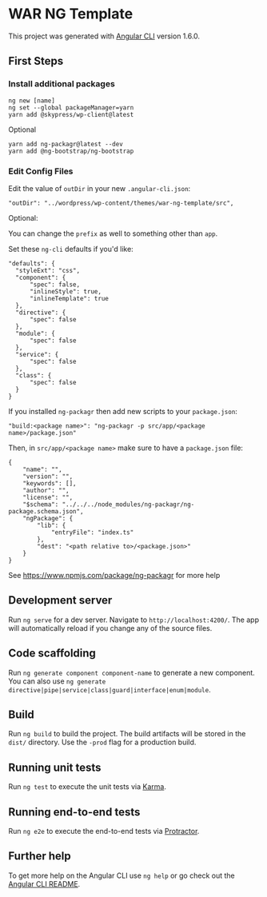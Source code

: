 # WAR NG Template

This project was generated with [Angular CLI](https://github.com/angular/angular-cli) version 1.6.0.

## First Steps

### Install additional packages

```
ng new [name]
ng set --global packageManager=yarn
yarn add @skypress/wp-client@latest
```

Optional

```
yarn add ng-packagr@latest --dev
yarn add @ng-bootstrap/ng-bootstrap
```

### Edit Config Files

Edit the value of `outDir` in your new `.angular-cli.json`:

```
"outDir": "../wordpress/wp-content/themes/war-ng-template/src",
```

Optional:   

You can change the `prefix` as well to something other than `app`.

Set these `ng-cli` defaults if you'd like:

```
"defaults": {
  "styleExt": "css",
  "component": {
	  "spec": false,
	  "inlineStyle": true,
	  "inlineTemplate": true
  },
  "directive": {
	  "spec": false
  },
  "module": {
	  "spec": false
  },
  "service": {
	  "spec": false
  },
  "class": {
	  "spec": false
  }
}
```

If you installed `ng-packagr` then add new scripts to your `package.json`:

```
"build:<package name>": "ng-packagr -p src/app/<package name>/package.json"
```

Then, in `src/app/<package name>` make sure to have a `package.json` file:

```
{
	"name": "",
	"version": "",
	"keywords": [],
	"author": "",
	"license": "",
	"$schema": "../../../node_modules/ng-packagr/ng-package.schema.json",
	"ngPackage": {
		"lib": {
			"entryFile": "index.ts"
		},
		"dest": "<path relative to>/<package.json>"
	}
}
```

See https://www.npmjs.com/package/ng-packagr for more help


## Development server

Run `ng serve` for a dev server. Navigate to `http://localhost:4200/`. The app will automatically reload if you change any of the source files.

## Code scaffolding

Run `ng generate component component-name` to generate a new component. You can also use `ng generate directive|pipe|service|class|guard|interface|enum|module`.

## Build

Run `ng build` to build the project. The build artifacts will be stored in the `dist/` directory. Use the `-prod` flag for a production build.

## Running unit tests

Run `ng test` to execute the unit tests via [Karma](https://karma-runner.github.io).

## Running end-to-end tests

Run `ng e2e` to execute the end-to-end tests via [Protractor](http://www.protractortest.org/).

## Further help

To get more help on the Angular CLI use `ng help` or go check out the [Angular CLI README](https://github.com/angular/angular-cli/blob/master/README.md).
